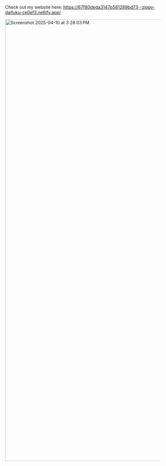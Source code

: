 Check out my website here: https://67f80deda3147b561289bd73--zippy-daifuku-ce0ef3.netlify.app/

<img width="1427" alt="Screenshot 2025-04-10 at 3 28 03 PM" src="https://github.com/user-attachments/assets/f00b2a76-4199-4f14-b56e-1f3eb5554be8" />
